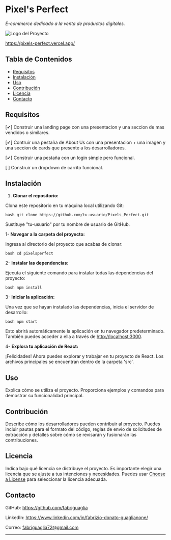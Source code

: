 # Pixel's Perfect

_E-commerce dedicado a la venta de productos digitales._

![Logo del Proyecto](./src/assets/img/logoPixelV1.png)

https://pixels-perfect.vercel.app/

## Tabla de Contenidos

- [Requisitos](#requisitos)
- [Instalación](#instalación)
- [Uso](#uso)
- [Contribución](#contribución)
- [Licencia](#licencia)
- [Contacto](#contacto)

## Requisitos

[✔] Construir una landing page con una presentacion y una seccion de mas vendidos o similares.

[✔] Contruir una pestaña de About Us con una presentacion + una imagen y una seccion de cards que presente a los desarrolladores.

[✔] Construir una pestaña con un login simple pero funcional.

[  ] Construir un dropdown de carrito funcional.

## Instalación

1. **Clonar el repositorio:**

Clona este repositorio en tu máquina local utilizando Git:

```bash git clone https://github.com/tu-usuario/Pixels_Perfect.git```

Sustituye "tu-usuario" por tu nombre de usuario de GitHub.

1- **Navegar a la carpeta del proyecto:**

Ingresa al directorio del proyecto que acabas de clonar:

```bash cd pixelsperfect```

2- **Instalar las dependencias:**

Ejecuta el siguiente comando para instalar todas las dependencias del proyecto:

```bash npm install```

3- **Iniciar la aplicación:**

Una vez que se hayan instalado las dependencias, inicia el servidor de desarrollo:

```bash npm start```

Esto abrirá automáticamente la aplicación en tu navegador predeterminado. También puedes acceder a ella a través de <http://localhost:3000>.

4- **Explora tu aplicación de React:**

¡Felicidades! Ahora puedes explorar y trabajar en tu proyecto de React. Los archivos principales se encuentran dentro de la carpeta 'src'.

## Uso

Explica cómo se utiliza el proyecto. Proporciona ejemplos y comandos para demostrar su funcionalidad principal.

## Contribución

Describe cómo los desarrolladores pueden contribuir al proyecto. Puedes incluir pautas para el formato del código, reglas de envío de solicitudes de extracción y detalles sobre cómo se revisarán y fusionarán las contribuciones.

## Licencia

Indica bajo qué licencia se distribuye el proyecto. Es importante elegir una licencia que se ajuste a tus intenciones y necesidades. Puedes usar [Choose a License](https://choosealicense.com/) para seleccionar la licencia adecuada.

## Contacto

GitHub: <https://github.com/fabriguaglia>

LinkedIn: <https://www.linkedin.com/in/fabrizio-donato-guaglianone/>

Correo: <fabriguaglia72@gmail.com>

---
